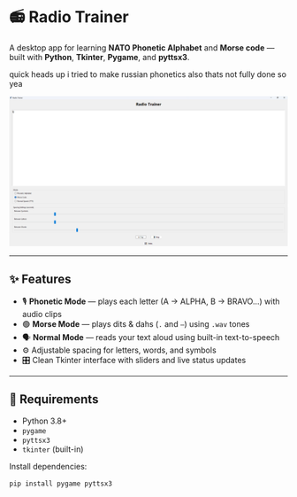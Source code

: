 # 📻 Radio Trainer

A desktop app for learning **NATO Phonetic Alphabet** and **Morse code** — built with **Python**, **Tkinter**, **Pygame**, and **pyttsx3**.

quick heads up i tried to make russian phonetics also thats not fully done so yea

![screenshot](hamtts.png)

---

## ✨ Features

- 🎙️ **Phonetic Mode** — plays each letter (A → ALPHA, B → BRAVO...) with audio clips  
- 🟢 **Morse Mode** — plays dits & dahs (`.` and `–`) using `.wav` tones  
- 🗣️ **Normal Mode** — reads your text aloud using built-in text-to-speech  
- ⚙️ Adjustable spacing for letters, words, and symbols  
- 🎛️ Clean Tkinter interface with sliders and live status updates  

---

## 🧰 Requirements

- Python 3.8+
- `pygame`
- `pyttsx3`
- `tkinter` (built-in)
  
Install dependencies:
```bash
pip install pygame pyttsx3
